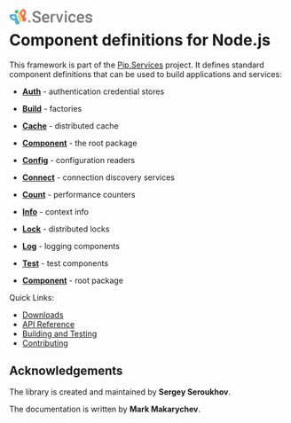 # <img src="https://github.com/pip-services/pip-services/raw/master/design/Logo.png" alt="Pip.Services Logo" style="max-width:30%"> <br/> Component definitions for Node.js

This framework is part of the [Pip.Services](https://github.com/pip-services/pip-services) project.
It defines standard component definitions that can be used to build applications and services:

- [**Auth**](https://pip-services3-node.github.io/pip-services3-components-node/modules/auth.html) - authentication credential stores
- [**Build**](https://pip-services3-node.github.io/pip-services3-components-node/modules/build.html) - factories
- [**Cache**](https://pip-services3-node.github.io/pip-services3-components-node/modules/cache.html) - distributed cache
- [**Component**](https://pip-services3-node.github.io/pip-services3-components-node/modules/component.html) - the root package
- [**Config**](https://pip-services3-node.github.io/pip-services3-components-node/modules/config.html) - configuration readers
- [**Connect**](https://pip-services3-node.github.io/pip-services3-components-node/modules/connect.html) - connection discovery services
- [**Count**](https://pip-services3-node.github.io/pip-services3-components-node/modules/count.html) - performance counters
- [**Info**](https://pip-services3-node.github.io/pip-services3-components-node/modules/info.html) - context info
- [**Lock**](https://pip-services3-node.github.io/pip-services3-components-node/modules/lock.html) - distributed locks
- [**Log**](https://pip-services3-node.github.io/pip-services3-components-node/modules/log.html) - logging components
- [**Test**](https://pip-services3-node.github.io/pip-services3-components-node/modules/test.html) - test components


- [**Component**](https://pip-services3-node.github.io/pip-services3-components-node/modules/component.html) - root package

Quick Links:

* [Downloads](https://github.com/pip-services-node/pip-services-components-node/blob/master/doc/Downloads.md)
* [API Reference](https://pip-services3-node.github.io/pip-services3-components-node/globals.html)
* [Building and Testing](https://github.com/pip-services/pip-services-components-node/blob/master/doc/Development.md)
* [Contributing](https://github.com/pip-services/pip-services-components-node/blob/master/doc/Development.md/#contrib)

## Acknowledgements

The library is created and maintained by **Sergey Seroukhov**.

The documentation is written by **Mark Makarychev**.
